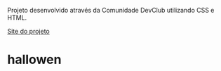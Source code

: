 
Projeto desenvolvido através da Comunidade DevClub utilizando CSS e HTML.

  <a href="https://acmqueiroz.github.io/hallowen/
"> Site do projeto </a>

# hallowen
